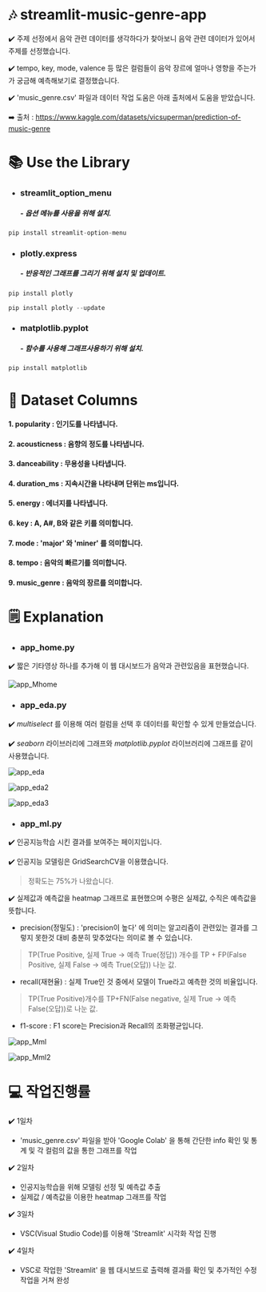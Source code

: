 # 🎶 streamlit-music-genre-app
✔️ 주제 선정에서 음악 관련 데이터를 생각하다가 찾아보니 음악 관련 데이터가 있어서 주제를 선정했습니다.

✔️ tempo, key, mode, valence 등 많은 컬럼들이 음악 장르에 얼마나 영향을 주는가가 궁금해 예측해보기로 결정했습니다.

✔️ 'music_genre.csv' 파일과 데이터 작업 도움은 아래 출처에서 도움을 받았습니다.
 
➡️ 출처 : https://www.kaggle.com/datasets/vicsuperman/prediction-of-music-genre

# 📚 Use the Library

- ### streamlit_option_menu
  ##### - 옵션 메뉴를 사용을 위해 설치.

```python
pip install streamlit-option-menu
```
- ### plotly.express
  ##### - 반응적인 그래프를 그리기 위해 설치 및 업데이트.
```python
pip install plotly

pip install plotly --update
```

- ### matplotlib.pyplot
  ##### - 함수를 사용해 그래프사용하기 위해 설치.
```python
pip install matplotlib
```

# 📄 Dataset Columns
#### 1. popularity : 인기도를 나타냅니다.

#### 2. acousticness : 음향의 정도를 나타냅니다.

#### 3. danceability : 무용성을 나타냅니다.

#### 4. duration_ms : 지속시간을 나타내며 단위는 ms입니다.

#### 5. energy : 에너지를 나타냅니다.

#### 6. key : A, A#, B와 같은 키를 의미합니다.

#### 7. mode : 'major' 와 'miner' 를 의미합니다.

#### 8. tempo : 음악의 빠르기를 의미합니다.

#### 9. music_genre : 음악의 장르를 의미합니다.

# 🗒️ Explanation
- ### app_home.py
✔️ 짧은 기타영상 하나를 추가해 이 웹 대시보드가 음악과 관련있음을 표현했습니다.  

![app_Mhome](https://user-images.githubusercontent.com/105832443/172642733-369eb1ff-725c-4a30-a573-aa45321356d0.png)

- ### app_eda.py
✔️ *multiselect* 를 이용해 여러 컬럼을 선택 후 데이터를 확인할 수 있게 만들었습니다.

✔️ *seaborn* 라이브러리에 그래프와 *matplotlib.pyplot* 라이브러리에 그래프를 같이 사용했습니다.

![app_eda](https://user-images.githubusercontent.com/105832443/172643595-ddacea7c-708a-4399-bfb0-1a5a86a8df1a.png)

![app_eda2](https://user-images.githubusercontent.com/105832443/172643620-91e807cc-a962-445d-95f3-f1b9318b9594.png)

![app_eda3](https://user-images.githubusercontent.com/105832443/172644722-366a3412-b3f1-4ea5-959f-18218507fd00.png)


- ### app_ml.py
✔️ 인공지능학습 시킨 결과를 보여주는 페이지입니다.

✔️ 인공지능 모델링은 GridSearchCV을 이용했습니다.  
> 정확도는 75%가 나왔습니다.

✔️ 실제값과 예측값을 heatmap 그래프로 표현했으며 수평은 실제값, 수직은 예측값을 뜻합니다.

- precision(정밀도) : 'precision이 높다' 에 의미는 알고리즘이 관련있는 결과를 그렇지 못한것 대비 충분히 맞추었다는 의미로 볼 수 있습니다.
> TP(True Positive, 실제 True -> 예측 True(정답)) 개수를 TP + FP(False Positive, 실제 False -> 예측 True(오답)) 나눈 값.

- recall(재현율) : 실제 True인 것 중에서 모델이 True라고 예측한 것의 비율입니다. 
> TP(True Positive)개수를 TP+FN(False negative, 실제 True -> 예측 False(오답))로 나눈 값.

- f1-score : F1 score는 Precision과 Recall의 조화평균입니다.

![app_Mml](https://user-images.githubusercontent.com/105832443/172646648-dacad3c7-294d-4fb9-bec7-68ab6c85fe9f.png)

![app_Mml2](https://user-images.githubusercontent.com/105832443/172646894-ae6db384-236a-4231-afa1-458e82537bc2.png)

# 💻 작업진행률  
✔️ 1일차
- 'music_genre.csv' 파일을 받아 'Google Colab' 을 통해 간단한 info 확인 및 통계 및 각 컬럼의 값을 통한 그래프를 작업

✔️ 2일차
- 인공지능학습을 위해 모델링 선정 및 예측값 추출
- 실제값 / 예측값을 이용한 heatmap 그래프를 작업

✔️ 3일차
- VSC(Visual Studio Code)를 이용해 'Streamlit' 시각화 작업 진행

✔️ 4일차
- VSC로 작업한 'Streamlit' 을 웹 대시보드로 출력해 결과를 확인 및 추가적인 수정작업을 거쳐 완성
